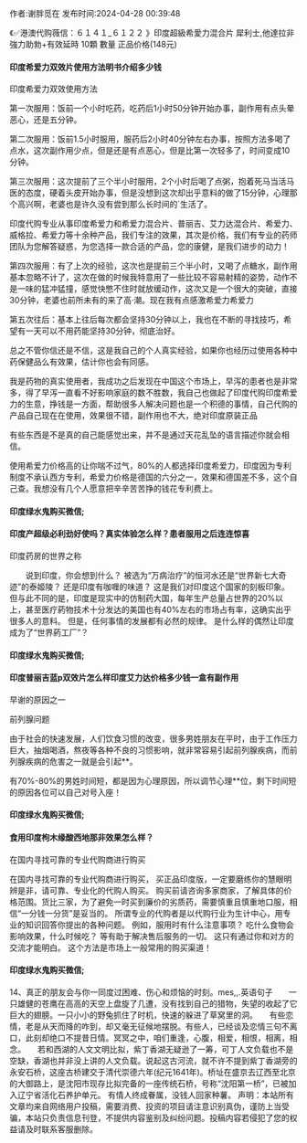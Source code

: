 <p>作者:谢胖觅在 发布时间:2024-04-28 00:39:48</p>
<p>《✅港澳代购薇信：６１４１_６１２２ 》印度超級希愛力混合片 犀利士,他達拉非 強力助勃+有效延時 10顆 數量 正品价格(148元) </p>
									<h4>印度希爱力双效片使用方法明书介绍多少钱</h4><p>印度希爱力双效使用方法</p><p>  第一次服用：饭前一个小时吃药，吃药后1小时50分钟开始办事，副作用有点头晕恶心，还是五分钟。</p><p>    第二次服用：饭前1.5小时服用，服药后2小时40分钟左右办事，按照方法多喝了点水，这次副作用少点，但是还是有点恶心，但是比第一次轻多了，时间变成10分钟。</p><p>    第三次服用：这次提前了三个半小时服用，2个小时后喝了点粥，抱着死马当活马医的态度，硬着头皮开始办事，但是没想到这次却出乎意料的做了15分钟，心理那个高兴啊，老婆也是许久没有尝到那么长时间的`生活了。</p><p>    印度代购专业从事印度希爱力和希爱力混合片、普丽吉、艾力达混合片、希爱力、威格拉、希爱力等十余种产品，我们专注的效果，其次是价格，我们有专业的药师团队为您解答疑惑，为您选择一款合适的产品，您的康健，是我们进步的动力！</p><p>    第四次服用：有了上次的经验，这次也是提前三个半小时，又喝了点糖水，副作用基本忽略不计了，这次在做的时候我特意用了一些比较不容易射精的姿势，动作不是一味的猛冲猛撞，感觉快憋不住时就放缓动作，这次又是一个很大的突破，直接30分钟，老婆也前所未有的来了高·潮。现在我有点感激希爱力希爱力</p><p>   第五次往后：基本上往后每次都会坚持30分钟以上，我也在不断的寻找技巧，希望有一天可以不用药能坚持30分钟，彻底治好。</p><p>    总之不管你信还是不信，这是我自己的个人真实经验，如果你也经历过使用各种中药保健品么有效果，估计你也会有同感。</p><p>    我是药物的真实使用者，我成功之后发现在中国这个市场上，早泻的患者也是非常多，得了早泻一直看不好影响家庭的数不胜数，我自己也做起了印度代购印度希爱力的生意，挣钱是一方面，帮助很多人解决问题也是一个积德的事情，自己代购的产品自己现在在使用，效果很不错，副作用也不大，绝对印度原装正品</p><p>   有些东西是不是真的自己能感觉出来，并不是通过天花乱坠的语言描述你就会相信。</p><p>    使用希爱力价格高的让你喘不过气，80%的人都选择印度希爱力，印度因为专利制度不承认西方专利，希爱力价格是德国的六分之一，效果和德国差不多，这个自己查。我想没有几个人愿意把辛辛苦苦挣的钱花专利费上。</p><p></p><h4>	印度绿水鬼购买微信;</h4><p></p><h4>印度产超级必利劲好使吗？真实体验怎么样？患者服用之后连连惊喜</h4><p>印度药房的世界之称</p><p>　　说到印度，你会想到什么？ 被选为“万病治疗”的恒河水还是“世界新七大奇迹”的泰姬陵？ 还是印度有咖喱的味道？ 这是我们对印度这个国家的刻板印象。 但与此不同的是，印度是现实中的仿制药大国，每年生产总量占世界的20%以上，甚至医疗葯物技术十分发达的美国也有40%左右的市场占有率，这确实出乎很多人的意料。 但是，任何事情的发展都有必然的规律。 是什么样的偶然让印度成为了“世界葯工厂”？</p><p></p><h4>	印度绿水鬼购买微信;</h4><p></p><h4>印度普丽吉蓝p双效片怎么样印度艾力达价格多少钱一盒有副作用</h4><p>早谢的原因之一</p><p>前列腺问题</p><p>由于社会的快速发展，人们饮食习惯的改变，很多男姓朋友在平时，由于工作压力巨大，抽烟喝酒，熬夜等各种不良的习惯影响，就非常容易引起前列腺疾病，而前列腺疾病的危害之一就是会引起**。</p><p>有70%-80%的男姓时间短，都是因为心理原因，所以调节心理**位，剩下时间短的原因各位可以自己对号入座！</p><p></p><h4>	印度绿水鬼购买微信;</h4><p></p><h4>食用印度枸木缘酸西地那非效果怎么样？</h4><p>在国内寻找可靠的专业代购商进行购买</p><p>   在国内寻找可靠的专业代购商进行购买， 买正品印度版，一定要磨练你的慧眼明辨是非，请可靠、专业化的代购人购买。 购买前请咨询多家商家，了解具体的价格范围。货比三家，为了避免一时买到廉价的劣质药，需要慎重且慎重地口服，相信“一分钱一分货”是妥当的。 所谓专业的代购者是以代购行业为生计中心，用专业的知识回答你提出的各种问题。 例如，服用时有什么注意事项？ 吃什么食物会影响效果，什么时候吃？ 等有助于解决售后服务的一切。 这只有通过你和对方的交流才能明白。 这个方法是市场上一般常用的购买渠道！</p><p></p><h4>	印度绿水鬼购买微信;</h4>	14、真正的朋友会与你一同度过困难、伤心和烦恼的时刻。mes,,.英语句子　　一只雄健的苍鹰在高高的天空上盘旋了几遭，没有找到自己的猎物，失望的收起了它巨大的翅膀。一只小小的野兔抓住了时机，快速的躲进了草窝里的洞。　　有些恋情，老是从天而降的咋到，却又毫无征候地摆脱。有些人，已经谈及恋情三句不离口，此刻却绝口不提昔日情。冥冥之中，咱们重逢，心腹，相爱，相恨，相离，相念。　　若和西湖的人文文明比拟，紫丁香湖无疑逊了一筹，可丁人文负载也不是空缺，香湖也并非没上讲的人文负载。说起这古河流，就不许不提到紫丁香湖旁的永安石桥，这座古桥建交于清代崇德六年(纪元1641年)。桥址在盛京去辽西至北京的大御路上，是沈阳市现存比拟完备的一座传统石桥，号称“沈阳第一桥”，已被加入辽宁省活化石养护单元。	有情人终成眷属，没钱人回家种薯。				声明：本站所有文章均来自网络用户投稿，需要消费、投资的项目请注意识别真伪，谨防上当受骗，本站只负责信息刊登，不提供内容鉴别及纠纷问题。投稿内容若侵犯了您的权益请及时联系客服删除。				
